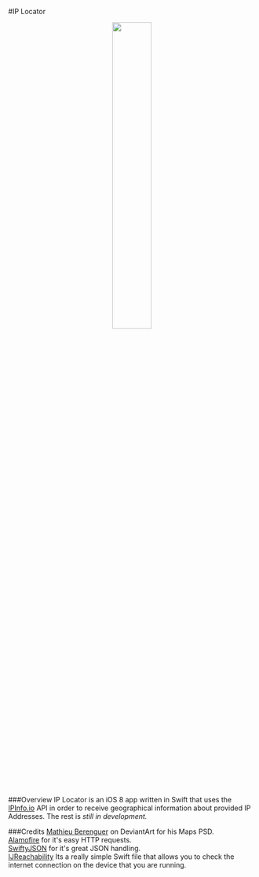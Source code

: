 #IP Locator
<div style="text-align:center"><img src="http://i.imgur.com/NSPFzGe.png" style="align:center;" height="40%" width="40%"></div>

###Overview
IP Locator is an iOS 8 app written in Swift that uses the [IPInfo.io](ipinfo.io) API in order to receive geographical information about provided IP Addresses. The rest is *still in development.*

###Credits
[Mathieu Berenguer](http://mathieuberenguer.deviantart.com/art/Maps-free-PSD-210265452) on DeviantArt for his Maps PSD.<Br>
[Alamofire](https://github.com/Alamofire/Alamofire) for it's easy HTTP requests.<br>
[SwiftyJSON](https://github.com/SwiftyJSON/SwiftyJSON) for it's great JSON handling.<br>
[IJReachability](https://github.com/Isuru-Nanayakkara/IJReachability)
Its a really simple Swift file that allows you to check the internet connection on the device that you are running.
